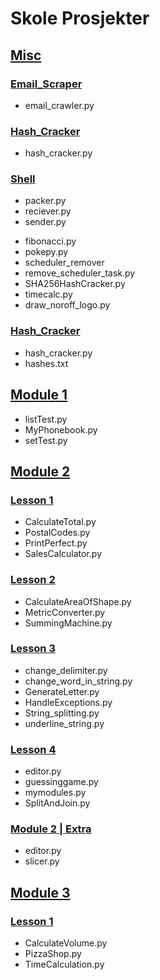 # Skole Prosjekter 

## <a href="https://github.com/0xStian/skole_prosjekter/tree/main/MISC"><b>Misc</b></a>
  ### <a href="https://github.com/0xStian/skole_prosjekter/tree/main/MISC/Email_Scraper"><b>Email_Scraper</b></a>
  - email_crawler.py
  ### <a href="https://github.com/0xStian/skole_prosjekter/tree/main/MISC/Hash_Cracker"><b>Hash_Cracker</b></a>
  - hash_cracker.py
  ### <a href="https://github.com/0xStian/skole_prosjekter/tree/main/MISC/Shell"><b>Shell</b></a>
  - packer.py
  - reciever.py
  - sender.py 

  * fibonacci.py
  * pokepy.py
  * scheduler_remover
  * remove_scheduler_task.py
  * SHA256HashCracker.py
  * timecalc.py
  * draw_noroff_logo.py
  ### <a href="https://github.com/0xStian/skole_prosjekter/tree/main/MISC/Hash_Cracker"><b>Hash_Cracker</b></a>
  * hash_cracker.py
  * hashes.txt


## <a href="https://github.com/0xStian/skole_prosjekter/tree/main/Module_1"><b>Module 1</b></a>
  * listTest.py
  * MyPhonebook.py
  * setTest.py


## <a href="https://github.com/0xStian/skole_prosjekter/tree/main/Module_2"><b>Module 2</b></a>
### <a href="https://github.com/0xStian/skole_prosjekter/tree/main/Module_2/Lesson_1"><b>Lesson 1</b></a>
  * CalculateTotal.py
  * PostalCodes.py
  * PrintPerfect.py
  * SalesCalculator.py
### <a href="https://github.com/0xStian/skole_prosjekter/tree/main/Module_2/Lesson_2"><b>Lesson 2</b></a>
  * CalculateAreaOfShape.py
  * MetricConverter.py
  * SummingMachine.py
### <a href="https://github.com/0xStian/skole_prosjekter/tree/main/Module_2/Lesson_3"><b>Lesson 3</b></a>
  * change_delimiter.py
  * change_word_in_string.py 
  * GenerateLetter.py
  * HandleExceptions.py
  * String_splitting.py 
  * underline_string.py
### <a href="https://github.com/0xStian/skole_prosjekter/tree/main/Module_2/Lesson_4"><b>Lesson 4</b></a>
  * editor.py
  * guessinggame.py
  * mymodules.py
  * SplitAndJoin.py
### <a href="https://github.com/0xStian/skole_prosjekter/tree/main/Module_2/Module_2_extra"><b>Module 2 | Extra</b></a>  
  * editor.py 
  * slicer.py  


## <a href="https://github.com/0xStian/skole_prosjekter/tree/main/Module_3"><b>Module 3</b></a>
### <a href="https://github.com/0xStian/skole_prosjekter/tree/main/Module_3/Lesson_1"><b>Lesson 1</b></a>
  * CalculateVolume.py
  * PizzaShop.py
  * TimeCalculation.py
